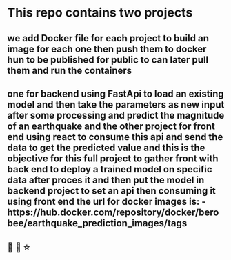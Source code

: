 # This repo contains two projects
## we add Docker file for each project to build an image for each one then push them to docker hun to be published for public to can later pull them and run the containers
<h2> one for backend using FastApi to load an existing model and then take the parameters as new input after some processing and predict the magnitude
of an earthquake and the other project for front end using react to consume this api and send the data to get the predicted value 
and this is the objective for this full project to gather front with back end to deploy a trained model on specific data after proces it and then put the model 
in backend project to set an api then consuming it using front end the url for docker images is: - https://hub.docker.com/repository/docker/berobee/earthquake_prediction_images/tags <h2>🦋 🌹 ⭐
